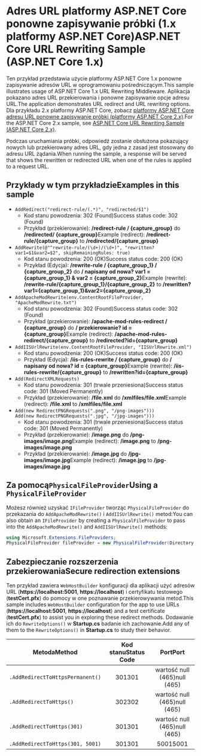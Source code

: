 # <a name="aspnet-core-url-rewriting-sample-aspnet-core-1x"></a><span data-ttu-id="28e7d-101">Adres URL platformy ASP.NET Core ponowne zapisywanie próbki (1.x platformy ASP.NET Core)</span><span class="sxs-lookup"><span data-stu-id="28e7d-101">ASP.NET Core URL Rewriting Sample (ASP.NET Core 1.x)</span></span>

<span data-ttu-id="28e7d-102">Ten przykład przedstawia użycie platformy ASP.NET Core 1.x ponowne zapisywanie adresów URL w oprogramowaniu pośredniczącym.</span><span class="sxs-lookup"><span data-stu-id="28e7d-102">This sample illustrates usage of ASP.NET Core 1.x URL Rewriting Middleware.</span></span> <span data-ttu-id="28e7d-103">Aplikacja pokazano adres URL przekierowania i ponowne zapisywanie opcje adresu URL.</span><span class="sxs-lookup"><span data-stu-id="28e7d-103">The application demonstrates URL redirect and URL rewriting options.</span></span> <span data-ttu-id="28e7d-104">Dla przykładu 2.x platformy ASP.NET Core, zobacz [platformy ASP.NET Core adresu URL ponowne zapisywanie próbki (platformy ASP.NET Core 2.x)](https://github.com/aspnet/Docs/tree/master/aspnetcore/fundamentals/url-rewriting/samples/2.x).</span><span class="sxs-lookup"><span data-stu-id="28e7d-104">For the ASP.NET Core 2.x sample, see [ASP.NET Core URL Rewriting Sample (ASP.NET Core 2.x)](https://github.com/aspnet/Docs/tree/master/aspnetcore/fundamentals/url-rewriting/samples/2.x).</span></span>

<span data-ttu-id="28e7d-105">Podczas uruchamiania próbki, odpowiedź zostanie obsłużona pokazujący nowych lub przekierowany adres URL, gdy jedna z zasad jest stosowany do adresu URL żądania.</span><span class="sxs-lookup"><span data-stu-id="28e7d-105">When running the sample, a response will be served that shows the rewritten or redirected URL when one of the rules is applied to a request URL.</span></span>

## <a name="examples-in-this-sample"></a><span data-ttu-id="28e7d-106">Przykłady w tym przykładzie</span><span class="sxs-lookup"><span data-stu-id="28e7d-106">Examples in this sample</span></span>

* `AddRedirect("redirect-rule/(.*)", "redirected/$1")`
  - <span data-ttu-id="28e7d-107">Kod stanu powodzenia: 302 (Found)</span><span class="sxs-lookup"><span data-stu-id="28e7d-107">Success status code: 302 (Found)</span></span>
  - <span data-ttu-id="28e7d-108">Przykład (przekierowanie): **/redirect-rule / {capture_group}** do **/redirected/ {capture_group}**</span><span class="sxs-lookup"><span data-stu-id="28e7d-108">Example (redirect): **/redirect-rule/{capture_group}** to **/redirected/{capture_group}**</span></span>
* `AddRewrite(@"^rewrite-rule/(\d+)/(\d+)", "rewritten?var1=$1&var2=$2", skipRemainingRules: true)`
  - <span data-ttu-id="28e7d-109">Kod stanu powodzenia: 200 (OK)</span><span class="sxs-lookup"><span data-stu-id="28e7d-109">Success status code: 200 (OK)</span></span>
  - <span data-ttu-id="28e7d-110">Przykład (Edycja): **/rewrite-rule / {capture_group_1} / {capture_group_2}** do **/ napisany od nowa? var1 = {capture_group_1} & var2 = {capture_group_2}**</span><span class="sxs-lookup"><span data-stu-id="28e7d-110">Example (rewrite): **/rewrite-rule/{capture_group_1}/{capture_group_2}** to **/rewritten?var1={capture_group_1}&var2={capture_group_2}**</span></span>
* `AddApacheModRewrite(env.ContentRootFileProvider, "ApacheModRewrite.txt")`
  - <span data-ttu-id="28e7d-111">Kod stanu powodzenia: 302 (Found)</span><span class="sxs-lookup"><span data-stu-id="28e7d-111">Success status code: 302 (Found)</span></span>
  - <span data-ttu-id="28e7d-112">Przykład (przekierowanie): **/apache-mod-rules-redirect / {capture_group}** do **/ przekierowanie? id = {capture_group}**</span><span class="sxs-lookup"><span data-stu-id="28e7d-112">Example (redirect): **/apache-mod-rules-redirect/{capture_group}** to **/redirected?id={capture_group}**</span></span>
* `AddIISUrlRewrite(env.ContentRootFileProvider, "IISUrlRewrite.xml")`
  - <span data-ttu-id="28e7d-113">Kod stanu powodzenia: 200 (OK)</span><span class="sxs-lookup"><span data-stu-id="28e7d-113">Success status code: 200 (OK)</span></span>
  - <span data-ttu-id="28e7d-114">Przykład (Edycja): **/iis-rules-rewrite / {capture_group}** do **/ napisany od nowa? id = {capture_group}**</span><span class="sxs-lookup"><span data-stu-id="28e7d-114">Example (rewrite): **/iis-rules-rewrite/{capture_group}** to **/rewritten?id={capture_group}**</span></span>
* `Add(RedirectXMLRequests)`
  - <span data-ttu-id="28e7d-115">Kod stanu powodzenia: 301 (trwale przeniesiona)</span><span class="sxs-lookup"><span data-stu-id="28e7d-115">Success status code: 301 (Moved Permanently)</span></span>
  - <span data-ttu-id="28e7d-116">Przykład (przekierowanie): **/file.xml** do **/xmlfiles/file.xml**</span><span class="sxs-lookup"><span data-stu-id="28e7d-116">Example (redirect): **/file.xml** to **/xmlfiles/file.xml**</span></span>
* `Add(new RedirectPNGRequests(".png", "/png-images")))`<br>`Add(new RedirectPNGRequests(".jpg", "/jpg-images")))`
  - <span data-ttu-id="28e7d-117">Kod stanu powodzenia: 301 (trwale przeniesiona)</span><span class="sxs-lookup"><span data-stu-id="28e7d-117">Success status code: 301 (Moved Permanently)</span></span>
  - <span data-ttu-id="28e7d-118">Przykład (przekierowanie): **/image.png** do **/png-images/image.png**</span><span class="sxs-lookup"><span data-stu-id="28e7d-118">Example (redirect): **/image.png** to **/png-images/image.png**</span></span>
  - <span data-ttu-id="28e7d-119">Przykład (przekierowanie): **/image.jpg** do **/jpg-images/image.jpg**</span><span class="sxs-lookup"><span data-stu-id="28e7d-119">Example (redirect): **/image.jpg** to **/jpg-images/image.jpg**</span></span>

## <a name="using-a-physicalfileprovider"></a><span data-ttu-id="28e7d-120">Za pomocą`PhysicalFileProvider`</span><span class="sxs-lookup"><span data-stu-id="28e7d-120">Using a `PhysicalFileProvider`</span></span>
<span data-ttu-id="28e7d-121">Możesz również uzyskać `IFileProvider` tworząc `PhysicalFileProvider` do przekazania do `AddApacheModRewrite()` i `AddIISUrlRewrite()` metod:</span><span class="sxs-lookup"><span data-stu-id="28e7d-121">You can also obtain an `IFileProvider` by creating a `PhysicalFileProvider` to pass into the `AddApacheModRewrite()` and `AddIISUrlRewrite()` methods:</span></span>
```csharp
using Microsoft.Extensions.FileProviders;
PhysicalFileProvider fileProvider = new PhysicalFileProvider(Directory.GetCurrentDirectory());
```
## <a name="secure-redirection-extensions"></a><span data-ttu-id="28e7d-122">Zabezpieczanie rozszerzenia przekierowania</span><span class="sxs-lookup"><span data-stu-id="28e7d-122">Secure redirection extensions</span></span>
<span data-ttu-id="28e7d-123">Ten przykład zawiera `WebHostBuilder` konfiguracji dla aplikacji użyć adresów URL (**https://localhost:5001**, **https://localhost**) i certyfikatu testowego (**testCert.pfx**) do pomocy w one poznawanie przekierowywania metod.</span><span class="sxs-lookup"><span data-stu-id="28e7d-123">This sample includes `WebHostBuilder` configuration for the app to use URLs (**https://localhost:5001**, **https://localhost**) and a test certificate (**testCert.pfx**) to assist you in exploring these redirect methods.</span></span> <span data-ttu-id="28e7d-124">Dodawanie ich do `RewriteOptions()` w **Startup.cs** badanie ich zachowanie.</span><span class="sxs-lookup"><span data-stu-id="28e7d-124">Add any of them to the `RewriteOptions()` in **Startup.cs** to study their behavior.</span></span>

<span data-ttu-id="28e7d-125">Metoda</span><span class="sxs-lookup"><span data-stu-id="28e7d-125">Method</span></span> | <span data-ttu-id="28e7d-126">Kod stanu</span><span class="sxs-lookup"><span data-stu-id="28e7d-126">Status Code</span></span> | <span data-ttu-id="28e7d-127">Port</span><span class="sxs-lookup"><span data-stu-id="28e7d-127">Port</span></span>
--- | :---: | :---:
`.AddRedirectToHttpsPermanent()` | <span data-ttu-id="28e7d-128">301</span><span class="sxs-lookup"><span data-stu-id="28e7d-128">301</span></span> | <span data-ttu-id="28e7d-129">wartość null (465)</span><span class="sxs-lookup"><span data-stu-id="28e7d-129">null (465)</span></span>
`.AddRedirectToHttps()` | <span data-ttu-id="28e7d-130">302</span><span class="sxs-lookup"><span data-stu-id="28e7d-130">302</span></span> | <span data-ttu-id="28e7d-131">wartość null (465)</span><span class="sxs-lookup"><span data-stu-id="28e7d-131">null (465)</span></span>
`.AddRedirectToHttps(301)` | <span data-ttu-id="28e7d-132">301</span><span class="sxs-lookup"><span data-stu-id="28e7d-132">301</span></span> | <span data-ttu-id="28e7d-133">wartość null (465)</span><span class="sxs-lookup"><span data-stu-id="28e7d-133">null (465)</span></span>
`.AddRedirectToHttps(301, 5001)` | <span data-ttu-id="28e7d-134">301</span><span class="sxs-lookup"><span data-stu-id="28e7d-134">301</span></span> | <span data-ttu-id="28e7d-135">5001</span><span class="sxs-lookup"><span data-stu-id="28e7d-135">5001</span></span>
